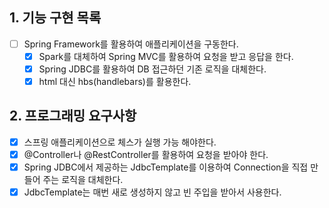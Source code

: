 ## 1. 기능 구현 목록
- [ ] Spring Framework를 활용하여 애플리케이션을 구동한다.
  - [x] Spark를 대체하여 Spring MVC를 활용하여 요청을 받고 응답을 한다.
  - [x] Spring JDBC를 활용하여 DB 접근하던 기존 로직을 대체한다.
  - [x] html 대신 hbs(handlebars)를 활용한다.

## 2. 프로그래밍 요구사항
- [x] 스프링 애플리케이션으로 체스가 실행 가능 해야한다.
- [x] @Controller나 @RestController를 활용하여 요청을 받아야 한다.
- [x] Spring JDBC에서 제공하는 JdbcTemplate를 이용하여 Connection을 직접 만들어 주는 로직을 대체한다.
- [x] JdbcTemplate는 매번 새로 생성하지 않고 빈 주입을 받아서 사용한다.